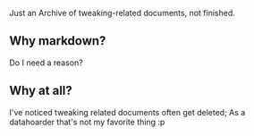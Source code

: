 Just an Archive of tweaking-related documents, not finished. 

## Why markdown?
Do I need a reason?

## Why at all?
I've noticed tweaking related documents often get deleted; As a datahoarder that's not my favorite thing :p
